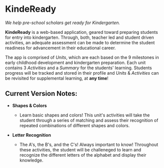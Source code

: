 # KindeReady

_We help pre-school scholars get ready for Kindergarten._

**KindeReady** is a web-based application, geared toward preparing students for entry into kindergarten. Through, both, teacher led and student driven activities, an adequate assessment can be made to determine the student readiness for advancement in their educational career.

The app is comprised of _Units_, which are each based on the 9 milestones in early childhood development and kindergarten preparation. Each unit contains 3 _Activities_ and a _Summary_ for the students' learning. Students progress will be tracked and stored in their profile and _Units_ & _Activities_ can be revisited for supplemental learning, at **any time**!


## Current Version Notes:
* **Shapes & Colors**
    * Learn basic shapes and colors! This unit's activities will take the student through a series of matching and assess their recognition of repeated combinations of different shapes and colors.

* **Letter Recognition**
    * The A's, the B's, and the C's! Always important to know! Throughout these activities, the student will be challeneged to learn and recognize the different letters of the alphabet and display their knowledge.